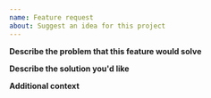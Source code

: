 ```yaml
---
name: Feature request
about: Suggest an idea for this project
---
```


**Describe the problem that this feature would solve**
<!-- A clear and concise description of what the problem is. -->


**Describe the solution you'd like**
<!-- A clear and concise description of what you want to happen. -->


**Additional context**
<!-- Add any other context about the feature request here. -->
